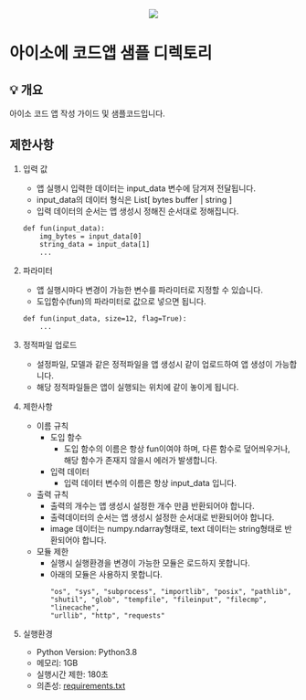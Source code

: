 <p align="center">
  <a href="https://aiso.ai/dev/createApp/codeApp/codeAppCreate/?type=code">
    <img src="https://user-images.githubusercontent.com/38392519/161871092-dd937c1d-953e-4bd4-ba9d-92a97fb648e0.png" />
  </a>
</p>

# 아이소에 코드앱 샘플 디렉토리

## 💡 개요
아이소 코드 앱 작성 가이드 및 샘플코드입니다.

## 제한사항
1. 입력 값
    - 앱 실행시 입력한 데이터는 input_data 변수에 담겨져 전달됩니다.
    - input_data의 데이터 형식은 List[ bytes buffer | string ]
    - 입력 데이터의 순서는 앱 생성시 정해진 순서대로 정해집니다.
    ```
    def fun(input_data):
        img_bytes = input_data[0]
        string_data = input_data[1]
        ...
    ```

2. 파라미터
    - 앱 실행시마다 변경이 가능한 변수를 파라미터로 지정할 수 있습니다.
    - 도입함수(fun)의 파라미터로 값으로 넣으면 됩니다.
    ```
    def fun(input_data, size=12, flag=True):
        ...
    ```

3. 정적파일 업로드
    - 설정파일, 모델과 같은 정적파일을 앱 생성시 같이 업로드하여 앱 생성이 가능합니다.
    - 해당 정적파일들은 앱이 실행되는 위치에 같이 놓이게 됩니다.

4. 제한사항
    - 이름 규칙
        * 도입 함수
            - 도입 함수의 이름은 항상 fun이여야 하며, 다른 함수로 덮어씌우거나, 해당 함수가 존재지 않을시 에러가 발생합니다.
        * 입력 데이터
            - 입력 데이터 변수의 이름은 항상 input_data 입니다.
    - 출력 규칙
        * 출력의 개수는 앱 생성시 설정한 개수 만큼 반환되어야 합니다.
        * 출력데이터의 순서는 앱 생성시 설정한 순서대로 반환되어야 합니다.
        * image 데이터는 numpy.ndarray형태로, text 데이터는 string형태로 반환되어야 합니다.
    - 모듈 제한
        * 실행시 실행환경을 변경이 가능한 모듈은 로드하지 못합니다.
        * 아래의 모듈은 사용하지 못합니다.
            ```
            "os", "sys", "subprocess", "importlib", "posix", "pathlib",
            "shutil", "glob", "tempfile", "fileinput", "filecmp", "linecache", 
            "urllib", "http", "requests"
            ```

4. 실행환경
    * Python Version: Python3.8
    * 메모리: 1GB
    * 실행시간 제한: 180초
    * 의존성: [requirements.txt](https://github.com/enkinoOrg/aiso_samples/tree/main/samples/code/requirements.txt)
